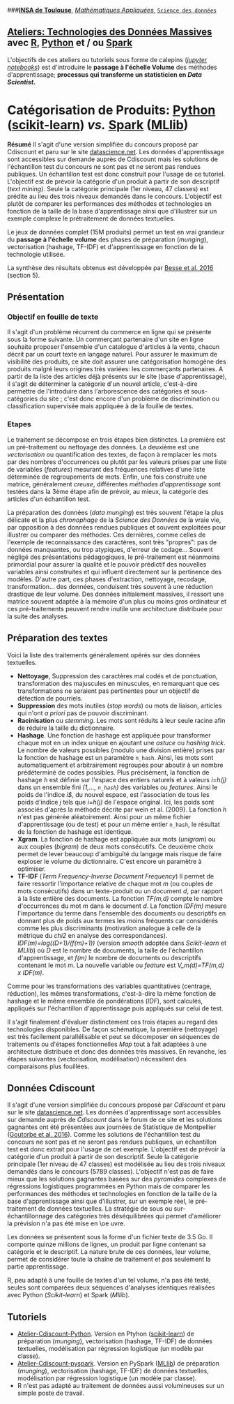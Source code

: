 ###[**INSA de Toulouse**](http://www.insa-toulouse.fr/fr/index.html), [*Mathématiques Appliquées*](http://www.math.insa-toulouse.fr/fr/index.html), [`Science des données`](http://www.math.insa-toulouse.fr/fr/enseignement.html) 

## [Ateliers: Technologies des Données Massives](https://github.com/wikistat/Ateliers-Big-Data) avec [R](https://cran.r-project.org/), [Python](https://www.python.org/) et / ou [Spark](href="http://spark.apache.org/)

L'objectifs de ces ateliers ou tutoriels sous forme de calepins ([*jupyter notebooks*](http://jupyter.org/)) est d'introduire le **passage à l'échelle Volume** des méthodes d'apprentissage; **processus qui transforme un statisticien en *Data Scientist*.** 


# Catégorisation de Produits: [Python](https://www.python.org/) ([scikit-learn](http://scikit-learn.org/stable/)) *vs.* [Spark](href="http://spark.apache.org/) ([MLlib](http://spark.apache.org/mllib/))


**Résumé** Il s'agit d'une version simplifiée du concours proposé par Cdiscount et paru sur le site [datascience.net](https://www.datascience.net/fr/challenge). Les données d'apprentissage sont accessibles sur demande auprès de Cdiscount mais les solutions de l'échantillon test du concours ne sont pas et ne seront pas rendues publiques. Un échantillon test est donc construit pour l'usage de ce tutoriel.  L'objectif est de prévoir la catégorie d'un produit à partir de son descriptif (*text mining*). Seule la catégorie principale (1er niveau, 47 classes) est prédite au lieu des trois niveaux demandés dans le concours. L'objectif est plutôt de comparer les performances des méthodes et technologies en fonction de la taille de la base d'apprentissage ainsi que d'illustrer sur un exemple complexe le prétraitement de données textuelles. 

Le jeux de données complet (15M produits) permet un test en vrai grandeur du **passage à l'échelle volume** des phases de préparation (*munging*), vectorisation (hashage, TF-IDF) et d'apprentissage en fonction de la technologie utilisée.

La synthèse des résultats obtenus est développée par [Besse et al. 2016](https://hal.archives-ouvertes.fr/hal-01350099) (section 5).

## Présentation
### Objectif en fouille de texte
Il s'agit d'un  problème récurrent du commerce en ligne qui se présente sous la forme suivante. Un commerçant partenaire d'un site en ligne souhaite proposer l'ensemble d'un catalogue d'articles à la vente, chacun décrit par un court texte en langage naturel. Pour assurer le maximum de visibilité des produits, ce site doit assurer une catégorisation homogène des produits malgré leurs origines très variées: les commerçants partenaires. A partir de la liste des articles déjà présents sur le site (base d'apprentissage), il s'agit de déterminer la catégorie d'un nouvel article, c'est-à-dire permettre de l'introduire dans l'arborescence des catégories et sous-catégories du site ; c'est donc encore d'un problème de discrimination  ou classification supervisée mais appliquée à de la fouille de textes.

### Etapes
Le traitement se décompose en trois étapes bien distinctes. La première est un pré-traitement ou nettoyage des données. La deuxième est une  *vectorisation* ou quantification des textes, de façon à remplacer les mots par des nombres d'occurrences ou plutôt par les valeurs prises par une liste de variables (*features*) mesurant des fréquences relatives d'une liste déterminée de regroupements de mots. Enfin, une fois construite une matrice, généralement  *creuse*, différentes *méthodes d'apprentissage* sont testées dans la 3ème étape afin de prévoir, au mieux, la catégorie des articles d'un échantillon test.

La préparation des données (*data munging*) est très souvent l'étape la plus délicate et la plus *chronophage* de la *Science des Données* de la vraie vie, par opposition à des données rendues publiques et souvent exploitées pour illustrer ou comparer des méthodes. Ces dernières, comme celles de l'exemple de reconnaissance des caractères, sont très "propres": pas de données manquantes, ou trop atypiques, d'erreur de codage...  Souvent négligé des présentations pédagogiques, le pré-traitement est néanmoins primordial pour assurer la qualité et le pouvoir prédictif des nouvelles variables ainsi construites et qui influent directement sur la pertinence des modèles. D'autre part, ces phases d'extraction, nettoyage, recodage, transformation... des données, conduisent très souvent à une réduction drastique de leur volume. Des données initialement massives, il ressort une matrice souvent adaptée à la mémoire d'un plus ou moins gros ordinateur et ces pré-traitements peuvent rendre inutile une architecture distribuée pour la suite des analyses.

## Préparation des textes
Voici la liste des traitements généralement opérés sur des données textuelles.

- **Nettoyage**, Suppression des caractères mal codés et de ponctuation, transformation des majuscules en minuscules, en remarquant que ces transformations ne seraient pas pertinentes pour un objectif de détection de pourriels.
- **Suppression** des mots inutiles (*stop words*) ou mots de liaison, articles qui n'ont *a priori* pas de pouvoir discriminant.
- **Racinisation** ou *stemming*. Les mots sont réduits à leur seule racine afin de réduire la taille du dictionnaire. 
- **Hashage**. Une fonction de hashage est appliquée pour transformer chaque mot en un index unique en ajoutant une *astuce* ou *hashing trick*. Le nombre de valeurs possibles (modulo une division entière) prises par la fonction de hashage  est un paramètre `n_hash`. Ainsi, les mots sont automatiquement et arbitrairement regroupés pour aboutir à un nombre prédéterminé de codes possibles. Plus précisément, la fonction de hashage *h* est définie sur l'espace des entiers naturels et à valeurs *i=h(j)* dans un ensemble fini *(1,..., `n_hash`)* des variables ou *features*. Ainsi le poids de l'indice *i$*, du nouvel espace, est l'association de tous les poids d'indice *j* tels que *i=h(j)* de l'espace original. Ici, les poids sont associés d'après la méthode décrite par wein et al. (2009}. La fonction *h* n'est pas générée aléatoirement. Ainsi pour un même fichier d'apprentissage (ou de test) et pour un même entier `n_hash`, le résultat de la fonction de hashage est identique. 
- **Xgram**. La fonction de hashage est appliquée aux mots (*unigram*) ou aux couples (*bigram*) de deux mots consécutifs. Ce deuxième choix permet de lever beaucoup d'ambiguïté du langage mais risque de faire exploser le volume du dictionnaire. C'est encore un paramètre à optimiser.
- **TF-IDF** (*Term Frequency-Inverse Document Frequency*) Il  permet de faire ressortir l'importance relative de chaque mot *m* (ou couples de mots consécutifs) dans un texte-produit ou un document *d*, par rapport à la liste entière des documents. La fonction *TF(m,d)* compte le nombre d'occurrences du mot *m* dans le document *d*. La fonction *IDF(m)*  mesure l'importance du terme dans l'ensemble des documents ou descriptifs en donnant plus de poids aux termes les moins fréquents car considérés comme les plus discriminants (motivation analogue à celle de la métrique du *chi2* en analyse des correspondances). *IDF(m)=log((D+1)/(f(m)+1))* (version *smooth* adoptée dans *Scikit-learn* et *MLlib*) où *D* est le nombre de documents, la taille de l'échantillon d'apprentissage, et *f(m)* le nombre de documents ou descriptifs contenant le mot *m*. La nouvelle variable ou *feature* est *V_m(d)=TF(m,d) x IDF(m)*. 

Comme pour les transformations des variables quantitatives (centrage, réduction), les mêmes transformations, c'est-à-dire la même fonction de hashage et le même ensemble de pondérations (*IDF*), sont calculés, appliqués sur l'échantillon d'apprentissage puis appliqués sur celui de test. 

Il s'agit finalement d'évaluer distinctement ces trois étapes au regard des technologies disponibles. De façon schématique, la première (nettoyage) est très facilement parallélisable et peut se décomposer en séquences de traitements ou d'étapes fonctionnelles *Map* tout à fait adaptées à une architecture distribuée et donc des données très massives. En revanche, les étapes suivantes (vectorisation, modélisation) nécessitent des comparaisons plus fouillées.


## Données Cdiscount
Il s'agit d'une version simplifiée du concours proposé par *Cdiscount* et paru sur le site [datascience.net](http://datascience.net). Les données d'apprentissage sont accessibles sur demande auprès de *Cdiscount* dans le forum de ce site et les solutions gagnantes ont été présentées aux journées de Statistique de Montpellier ([Goutorbe et al. 2016](http://papersjds16.sfds.asso.fr/submission_114.pdf)). Comme les solutions de l'échantillon test du concours ne sont pas et ne seront pas rendues publiques, un échantillon test est donc extrait pour l'usage de cet exemple. L'objectif est de prévoir la catégorie d'un produit à partir de son descriptif. Seule la catégorie principale (1er niveau de 47 classes) est modélisée au lieu des trois niveaux demandés dans le concours (5789 classes). L'objectif n'est pas de faire mieux que les solutions gagnantes basées sur des *pyramides* complexes de régressions logistiques programmées en Python mais de comparer les performances des méthodes et technologies en fonction de la taille de la base d'apprentissage ainsi que d'illustrer, sur un exemple réel, le pré-traitement de données textuelles. La stratégie de sous ou sur-échantillonnage des catégories très déséquilibrées qui permet d'améliorer la prévision n'a pas été mise en \oe uvre.

Les données se présentent sous la forme d'un fichier texte de 3.5 Go. Il comporte quinze millions de lignes, un produit par ligne contenant sa catégorie et le descriptif. La nature brute de ces données, leur volume, permet de considérer toute la chaîne de traitement et pas seulement la partie apprentissage.

R, peu adapté à une fouille de textes d'un tel volume, n'a pas été testé, seules sont comparées deux séquences d'analyses identiques réalisées avec Python   (*Scikit-learn*) et Spark (*Mllib*).


## Tutoriels
- [Atelier-Cdiscount-Python](https://github.com/wikistat/Ateliers-Big-Data/blob/master/4-Cdiscount/Atelier-Cdiscount-Python.ipynb). Version en Ptyhon ([scikit-learn](http://scikit-learn.org/stable/)) de préparation (*munging*), vectorisation (hashage, TF-IDF) de données textuelles, modélisation par régression logistique (un modèle par classe).
- [Atelier-Cdiscount-pyspark](https://github.com/wikistat/Ateliers-Big-Data/blob/master/4-Cdiscount/Atelier-Cdiscount-pyspark.ipynb). Version en PySpark ([MLlib](http://spark.apache.org/mllib/)) de préparation (*munging*), vectorisation (hashage, TF-IDF) de données textuelles, modélisation par régression logistique (un modèle par classe).
- R n'est pas adapté au traitement de données aussi volumineuses sur un simple poste de travail. 
